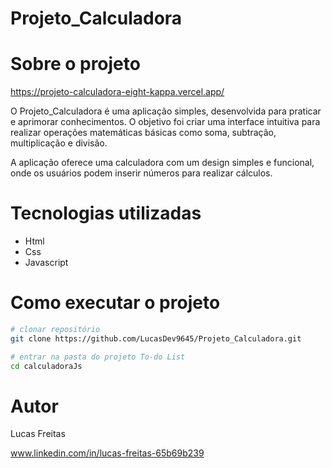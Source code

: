 # Projeto_Calculadora

# Sobre o projeto

https://projeto-calculadora-eight-kappa.vercel.app/

O Projeto_Calculadora é uma aplicação simples, desenvolvida para praticar e aprimorar conhecimentos. O objetivo foi criar uma interface intuitiva para realizar operações matemáticas básicas como soma, subtração, multiplicação e divisão.

A aplicação oferece uma calculadora com um design simples e funcional, onde os usuários podem inserir números para realizar cálculos.

# Tecnologias utilizadas

- Html
- Css
- Javascript

# Como executar o projeto

```bash
# clonar repositório
git clone https://github.com/LucasDev9645/Projeto_Calculadora.git

# entrar na pasta do projeto To-do List
cd calculadoraJs
```

# Autor

Lucas Freitas

www.linkedin.com/in/lucas-freitas-65b69b239
